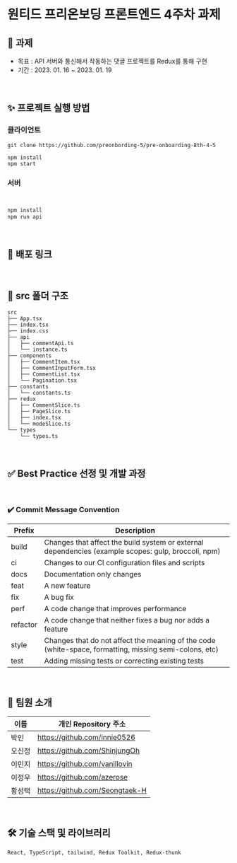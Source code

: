 # 원티드 프리온보딩 프론트엔드 4주차 과제

## 🎯 과제

- 목표 : API 서버와 통신해서 작동하는 댓글 프로젝트를 Redux를 통해 구현
- 기간 : 2023. 01. 16 ~ 2023. 01. 19

<br/>

## ✨ 프로젝트 실행 방법

### 클라이언트

```
git clone https://github.com/preonbording-5/pre-onboarding-8th-4-5

npm install
npm start
```

### 서버

```md


npm install
npm run api
```

<br/>

## 📌 배포 링크

<br/>

## 📁 src 폴더 구조

```
src 
├── App.tsx
├── index.tsx
├── index.css
├── api
│   ├── commentApi.ts
│   └── instance.ts
├── components
│   ├── CommentItem.tsx
│   ├── CommentInputForm.tsx
│   ├── CommentList.tsx
│   └── Pagination.tsx
├── constants
│   └── constants.ts
├── redux
│   ├── CommentSlice.ts
│   ├── PageSlice.ts
│   ├── index.tsx
│   └── modeSlice.ts
└── types
    └── types.ts
```

<br/>

## ✅ Best Practice 선정 및 개발 과정


<br/>

### ✔️ Commit Message Convention

| Prefix   | Description                                                                                            |
| -------- | ------------------------------------------------------------------------------------------------------ |
| build    | Changes that affect the build system or external dependencies (example scopes: gulp, broccoli, npm)    |
| ci       | Changes to our CI configuration files and scripts                                                      |
| docs     | Documentation only changes                                                                             |
| feat     | A new feature                                                                                          |
| fix      | A bug fix                                                                                              |
| perf     | A code change that improves performance                                                                |
| refactor | A code change that neither fixes a bug nor adds a feature                                              |
| style    | Changes that do not affect the meaning of the code (white-space, formatting, missing semi-colons, etc) |
| test     | Adding missing tests or correcting existing tests                                                      |

<br/>

## 💪 팀원 소개

| 이름      | 개인 Repository 주소                      |
| --------- | ----------------------------------------- |
| 박인      | https://github.com/innie0526              |
| 오신정    | https://github.com/ShinjungOh             |
| 이민지    | https://github.com/vanillovin             |
| 이정우    | https://github.com/azerose                |
| 황성택    | https://github.com/Seongtaek-H            |

<br/>

## 🛠 기술 스택 및 라이브러리
```
React, TypeScript, tailwind, Redux Toolkit, Redux-thunk
```
